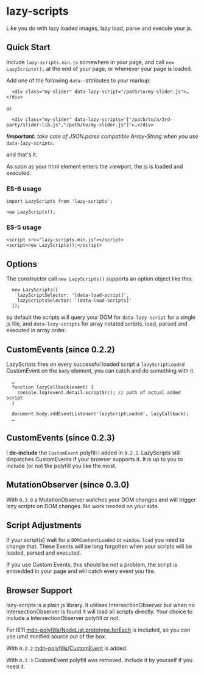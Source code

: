 # lazy-scripts
Like you do with lazy loaded images, lazy load, parse and execute your js.

## Quick Start

Include `lazy-scripts.min.js` somewhere in your page, and call `new LazyScripts();` at the end of your page, or whenever your page is loaded.

Add one of the following `data-`-attributes to your markup:

```
  <div class="my-slider" data-lazy-script="/path/to/my-slider.js">…</div>
```

or 

```
  <div class="my-slider" data-lazy-scripts='["/path/to/a/3rd-party/slider-lib.js","/path/to/my-slider.js"]'>…</div>
```
***!important:*** *take care of JSON.parse compatible Array-String when you use `data-lazy-scripts`.*

and that's it.

As soon as your html element enters the viewport, the js is loaded and executed.

### ES-6 usage

```
import LazyScripts from 'lazy-scripts';

new LazyScripts();
```

### ES-5 usage

```
<script src="lazy-scripts.min.js"></script>
<script>new LazyScripts();</script>
```

## Options

The constructor call `new LazyScripts()` supports an option object like this:

```
  new LazyScripts({
    lazyScriptSelector: '[data-load-script]',
    lazyScriptsSelector: '[data-load-scripts]'
  });
```

by default the scripts will query your DOM for `data-lazy-script` for a single js file, and `data-lazy-scripts` for array notated scripts, load, parsed and executed in array order.

## CustomEvents (since 0.2.2)

LazyScripts fires on every successful loaded script a `lazyScriptLoaded` CustomEvent on the `body` element, you can catch and do something with it.

```
  …
  function lazyCallback(event) {
    console.log(event.detail.scriptSrc); // path of actual added script
  }

  document.body.addEventListener('lazyScriptLoaded', lazyCallback);
  …
```

## CustomEvents (since 0.2.3)

I **de-include** the `CustomEvent` polyfill I added in `0.2.2`. LazyScripts still dispatches CustomEvents if your browser supports it. It is up to you to include (or no) the polyfill you like the most.

## MutationObserver (since 0.3.0)
With `0.3.0` a MutationObserver watches your DOM changes and will trigger lazy scripts on DOM changes. No work needed on your side.

## Script Adjustments

If your script(s) wait for a `DOMContentLoaded` or `window.load` you need to change that. These Events will be long forgotten when your scripts will be loaded, parsed and executed.

If you use Custom Events, this should be not a problem, the script is embedded in your page and will catch every event you fire.

## Browser Support

lazy-scripts is a plain js library. It utilises IntersectionObserver but when no IntersectionObserver is found it will load all scripts directly. Your choice to include a IntersectionObserver polyfill or not.

For IE11 [mdn-polyfills/NodeList.prototype.forEach](https://www.npmjs.com/package/mdn-polyfills) is included, so you can use umd minified source out of the box.

With `0.2.2` [mdn-polyfills/CustomEvent](https://www.npmjs.com/package/mdn-polyfills) is added.

With `0.2.3` CustomEvent polyfill was removed. Include it by yourself if you need it.
